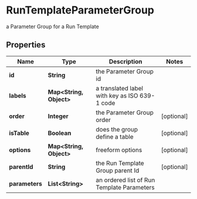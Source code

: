 

# RunTemplateParameterGroup

a Parameter Group for a Run Template

## Properties

Name | Type | Description | Notes
------------ | ------------- | ------------- | -------------
**id** | **String** | the Parameter Group id | 
**labels** | **Map&lt;String, Object&gt;** | a translated label with key as ISO 639-1 code | 
**order** | **Integer** | the Parameter Group order |  [optional]
**isTable** | **Boolean** | does the group define a table |  [optional]
**options** | **Map&lt;String, Object&gt;** | freeform options |  [optional]
**parentId** | **String** | the Run Template Group parent Id |  [optional]
**parameters** | **List&lt;String&gt;** | an ordered list of Run Template Parameters | 



